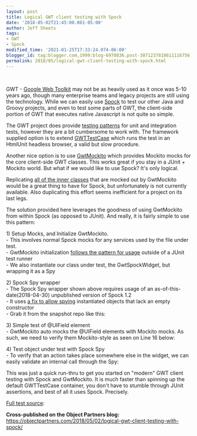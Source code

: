 ```yaml
---
layout: post
title: Logical GWT client testing with Spock
date: '2018-05-02T21:45:00.001-05:00'
author: Jeff Sheets
tags:
- GWT
- Spock
modified_time: '2021-01-25T17:33:24.074-06:00'
blogger_id: tag:blogger.com,1999:blog-6970836.post-3071237818611116756
permalink: 2018/05/logical-gwt-client-testing-with-spock.html
---
```


<p>&nbsp;</p><p>GWT - <a
      href="http://www.gwtproject.org/">Google Web Toolkit</a> may not be as heavily used
      as it once was 5-10 years ago, though many enterprise teams and legacy projects are still
      using the technology. While we can easily use <a
      href="http://spockframework.org/">Spock</a> to test our other Java and Groovy
      projects, and even to test some parts of GWT, the client-side portion of GWT that executes
      native Javascript is not quite so simple.</p>
      <p>The GWT project does provide <a
      href="http://www.gwtproject.org/doc/latest/tutorial/JUnit.html">testing patterns</a>
      for unit and integration tests, however they are a bit cumbersome to work with. The framework
      supplied option is to extend <a
      href="http://www.gwtproject.org/doc/latest/DevGuideTesting.html">GWTTestCase</a>
      which runs the test in an HtmlUnit headless browser, a valid but slow procedure.</p>
      <p>Another nice option is to use <a
      href="https://github.com/google/gwtmockito">GwtMockito</a> which provides Mockito
      mocks for the core client-side GWT classes. This works great if you stay in a JUnit + Mockito
      world. But what if we would like to use Spock? It's only logical.</p>
      <p>Replicating <a
      href="https://github.com/google/gwtmockito/blob/master/gwtmockito/src/main/java/com/google/gwtmockito/GwtMockitoTestRunner.java">all
      of the inner classes</a> that are mocked out by GwtMockito would be a great thing to
      have for Spock, but unfortunately is not currently available. Also duplicating this effort
      seems inefficient for a project on its last legs.</p>
      <p>The solution provided here leverages the goodness of using GwtMockito from within
      Spock (as opposed to JUnit). And really, it is fairly simple to use this pattern:</p>
      <p>1) Setup Mocks, and Initialize GwtMockito.<br />- This involves normal Spock
      mocks for any services used by the file under test.<br />- GwtMockito initialization
      <a
      href="https://github.com/google/gwtmockito#support-for-junit-3-and-other-tests-that-cant-use-custom-runners">follows
      the pattern for usage</a> outside of a JUnit test runner<br />- We also
      instantiate our class under test, the GwtSpockWidget, but wrapping it as a Spy<br
      /><script
      src="https://gist.github.com/jeffsheets/02b3d77293c8f8419c0b31b47b627676.js?file=GwtSpockWidgetSpec.z1setup.groovy"></script></p>
      <p>2) Spock Spy wrapper<br />- The Spock Spy wrapper shown above requires usage of
      an as-of-this-date(2018-04-30) unpublished version of Spock 1.2<br />- It uses <a
      href="https://github.com/spockframework/spock/issues/769">a fix to allow spying</a>
      instantiated objects that lack an empty constructor<br />- Grab it from the snapshot
      repo like this:<br /><script
      src="https://gist.github.com/jeffsheets/02b3d77293c8f8419c0b31b47b627676.js?file=GwtSpockWidgetSpec.z5build.gradle"></script></p>
      <p>3) Simple test of @UIField element<br />- GwtMockito auto mocks the @UIField
      elements with Mockito mocks. As such, we need to verify them Mockito-style as seen on Line 16
      below:<br /><script
      src="https://gist.github.com/jeffsheets/02b3d77293c8f8419c0b31b47b627676.js?file=GwtSpockWidgetSpec.z3mockito.groovy"></script></p>
      <p>4) Test object under test with Spock Spy<br />- To verify that an action takes
      place somewhere else in the widget, we can easily validate an internal call through the
      Spy:<br /><script
      src="https://gist.github.com/jeffsheets/02b3d77293c8f8419c0b31b47b627676.js?file=GwtSpockWidgetSpec.z4spy.groovy"></script></p>
      <p>This was just a quick run-thru to get you started on "modern" GWT client testing with
      Spock and GwtMockito. It is much faster than spinning up the default GWTTestCase container,
      you don't have to stumble through JUnit assertions, and best of all it uses Spock.
      Precisely.</p>
      <p><a
      href="https://gist.github.com/jeffsheets/02b3d77293c8f8419c0b31b47b627676">Full test
      source</a>:<br /><script
      src="https://gist.github.com/jeffsheets/02b3d77293c8f8419c0b31b47b627676.js?file=GwtSpockWidgetSpec.groovy"></script></p><p><b>Cross-published
      on the Object Partners blog:&nbsp; </b><a
      href="https://objectpartners.com/2018/05/02/logical-gwt-client-testing-with-spock/">https://objectpartners.com/2018/05/02/logical-gwt-client-testing-with-spock/</a><br
      /></p>